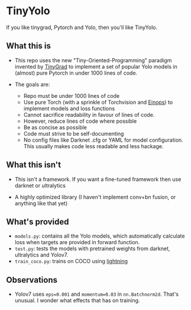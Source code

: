 # TinyYolo #

If you like tinygrad, Pytorch and Yolo, then you'll like TinyYolo.

## What this is ##

* This repo uses the new "Tiny-Oriented-Programming" paradigm invented by [TinyGrad](https://github.com/tinygrad/tinygrad) to implement a set of popular Yolo models in (almost) pure Pytorch in under 1000 lines of code.

* The goals are:
  * Repo must be under 1000 lines of code
  * Use pure Torch (with a sprinkle of Torchvision and [Einops](https://github.com/arogozhnikov/einops)) to implement models and loss functions
  * Cannot sacrifice readability in favour of lines of code.
  * However, reduce lines of code where possible
  * Be as concise as possible
  * Code must strive to be self-documenting
  * No config files like Darknet .cfg or YAML for model configuration. This usually makes code less readable and less hackage.

## What this isn't ##

* This isn't a framework. If you want a fine-tuned framework then use darknet or ultralytics

* A highly optimized library (I haven't implement conv+bn fusion, or anything like that yet)

## What's provided ##

* `models.py`: contains all the Yolo models, which automatically calculate loss when targets are provided in forward function.
* `test.py`: tests the models with pretrained weights from darknet, ultralytics and Yolov7.
* `train_coco.py`: trains on COCO using [lightning](https://lightning.ai/)

## Observations ##

* Yolov7 uses `eps=0.001` and `momentum=0.03` in `nn.Batchnorm2d`. That's unusual. I wonder what effects that has on training.